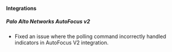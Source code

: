 
#### Integrations

##### Palo Alto Networks AutoFocus v2

- Fixed an issue where the polling command incorrectly handled indicators in AutoFocus V2 integration.
